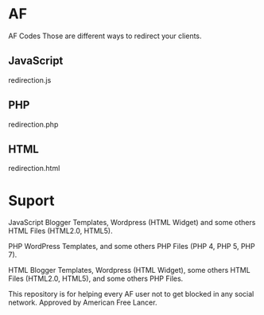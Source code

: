 # AF
AF Codes
Those are different ways to redirect your clients.

## JavaScript
redirection.js
## PHP
redirection.php
## HTML
redirection.html

# Suport

JavaScript
Blogger Templates, Wordpress (HTML Widget) and some others HTML Files (HTML2.0, HTML5).

PHP
WordPress Templates, and some others PHP Files (PHP 4, PHP 5, PHP 7).

HTML
Blogger Templates, Wordpress (HTML Widget), some others HTML Files (HTML2.0, HTML5), and some others PHP Files.

This repository is for helping every AF user not to get blocked in any social network. Approved by American Free Lancer.

